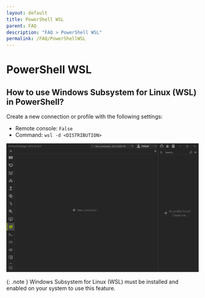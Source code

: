 ```yaml
---
layout: default
title: PowerShell WSL
parent: FAQ
description: "FAQ > PowerShell WSL"
permalink: /FAQ/PowerShellWSL
---
```


# PowerShell WSL

## How to use Windows Subsystem for Linux (WSL) in PowerShell?

Create a new connection or profile with the following settings:

- Remote console: `False`
- Command: `wsl -d <DISTRIBUTION>`

![PowerShell_WSL](PowerShell_WSL.gif)

{: .note }
Windows Subsystem for Linux (WSL) must be installed and enabled on your system to use this feature.
